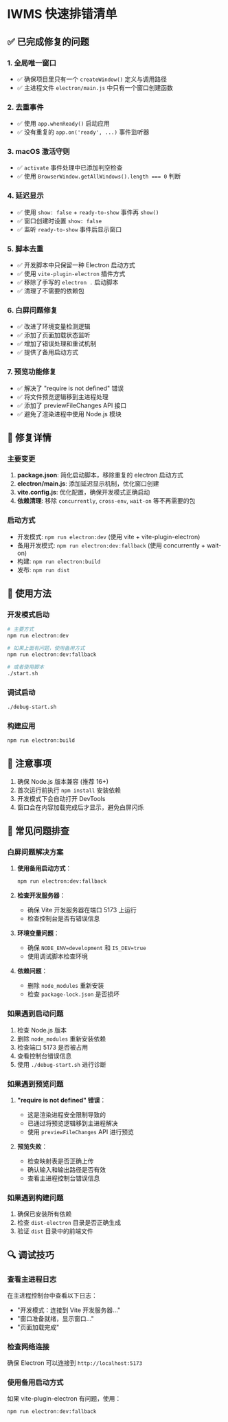 # IWMS 快速排错清单

## ✅ 已完成修复的问题

### 1. 全局唯一窗口
- ✅ 确保项目里只有一个 `createWindow()` 定义与调用路径
- ✅ 主进程文件 `electron/main.js` 中只有一个窗口创建函数

### 2. 去重事件
- ✅ 使用 `app.whenReady()` 启动应用
- ✅ 没有重复的 `app.on('ready', ...)` 事件监听器

### 3. macOS 激活守则
- ✅ `activate` 事件处理中已添加判空检查
- ✅ 使用 `BrowserWindow.getAllWindows().length === 0` 判断

### 4. 延迟显示
- ✅ 使用 `show: false` + `ready-to-show` 事件再 `show()`
- ✅ 窗口创建时设置 `show: false`
- ✅ 监听 `ready-to-show` 事件后显示窗口

### 5. 脚本去重
- ✅ 开发脚本中只保留一种 Electron 启动方式
- ✅ 使用 `vite-plugin-electron` 插件方式
- ✅ 移除了手写的 `electron .` 启动脚本
- ✅ 清理了不需要的依赖包

### 6. 白屏问题修复
- ✅ 改进了环境变量检测逻辑
- ✅ 添加了页面加载状态监听
- ✅ 增加了错误处理和重试机制
- ✅ 提供了备用启动方式

### 7. 预览功能修复
- ✅ 解决了 "require is not defined" 错误
- ✅ 将文件预览逻辑移到主进程处理
- ✅ 添加了 previewFileChanges API 接口
- ✅ 避免了渲染进程中使用 Node.js 模块

## 🔧 修复详情

### 主要变更
1. **package.json**: 简化启动脚本，移除重复的 electron 启动方式
2. **electron/main.js**: 添加延迟显示机制，优化窗口创建
3. **vite.config.js**: 优化配置，确保开发模式正确启动
4. **依赖清理**: 移除 `concurrently`, `cross-env`, `wait-on` 等不再需要的包

### 启动方式
- 开发模式: `npm run electron:dev` (使用 vite + vite-plugin-electron)
- 备用开发模式: `npm run electron:dev:fallback` (使用 concurrently + wait-on)
- 构建: `npm run electron:build`
- 发布: `npm run dist`

## 🚀 使用方法

### 开发模式启动
```bash
# 主要方式
npm run electron:dev

# 如果上面有问题，使用备用方式
npm run electron:dev:fallback

# 或者使用脚本
./start.sh
```

### 调试启动
```bash
./debug-start.sh
```

### 构建应用
```bash
npm run electron:build
```

## 📝 注意事项

1. 确保 Node.js 版本兼容 (推荐 16+)
2. 首次运行前执行 `npm install` 安装依赖
3. 开发模式下会自动打开 DevTools
4. 窗口会在内容加载完成后才显示，避免白屏闪烁

## 🐛 常见问题排查

### 白屏问题解决方案
1. **使用备用启动方式**：
   ```bash
   npm run electron:dev:fallback
   ```

2. **检查开发服务器**：
   - 确保 Vite 开发服务器在端口 5173 上运行
   - 检查控制台是否有错误信息

3. **环境变量问题**：
   - 确保 `NODE_ENV=development` 和 `IS_DEV=true`
   - 使用调试脚本检查环境

4. **依赖问题**：
   - 删除 `node_modules` 重新安装
   - 检查 `package-lock.json` 是否损坏

### 如果遇到启动问题
1. 检查 Node.js 版本
2. 删除 `node_modules` 重新安装依赖
3. 检查端口 5173 是否被占用
4. 查看控制台错误信息
5. 使用 `./debug-start.sh` 进行诊断

### 如果遇到预览问题
1. **"require is not defined" 错误**：
   - 这是渲染进程安全限制导致的
   - 已通过将预览逻辑移到主进程解决
   - 使用 `previewFileChanges` API 进行预览

2. **预览失败**：
   - 检查映射表是否正确上传
   - 确认输入和输出路径是否有效
   - 查看主进程控制台错误信息

### 如果遇到构建问题
1. 确保已安装所有依赖
2. 检查 `dist-electron` 目录是否正确生成
3. 验证 `dist` 目录中的前端文件

## 🔍 调试技巧

### 查看主进程日志
在主进程控制台中查看以下日志：
- "开发模式：连接到 Vite 开发服务器..."
- "窗口准备就绪，显示窗口..."
- "页面加载完成"

### 检查网络连接
确保 Electron 可以连接到 `http://localhost:5173`

### 使用备用启动方式
如果 vite-plugin-electron 有问题，使用：
```bash
npm run electron:dev:fallback
```
